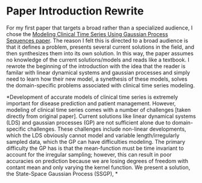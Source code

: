 # Paper Introduction Rewrite #

For my first paper that targets a broad rather than a specialized audience, I chose the [Modeling Clinical Time Series Using Gaussian Process Sequences paper][1]. The reason I felt this is directed to a broad audience is that it defines a problem, presents several current solutions in the field, and then synthesizes them into its own solution. In this way, the paper assumes no knowledge of the current solutions/models and reads like a textbook. I rewrote the beginning of the introduction with the idea that the reader is familar with linear dynamical systems and gaussian processes and simply need to learn how their new model, a synethesis of these models, solves the domain-specific problems associated with clinical time series modeling. 

*Development of accurate models of clinical time series is extremely important for disease prediction and patient management. However, modeling of clinical time series comes with a number of challenges [taken directly from original paper]. Current solutions like linear dynamical systems (LDS) and gaussian processes (GP) are not sufficient alone due to domain-specific challenges. These challenges include non-linear developments, which the LDS obviously cannot model and variable length/irregularly sampled data, which the GP can have difficulties modeling. The primary difficulty the GP has is that the mean-function must be time invariant to account for the irregular sampling; however, this can result in poor accuracies on prediction because we are losing degrees of freedom with contant mean and only varying the kernel function. We present a solution, the State-Space Gaussian Process (SSGP), *




[1]: https://people.cs.pitt.edu/~milos/research/sdm_zitao_2013.pdf
